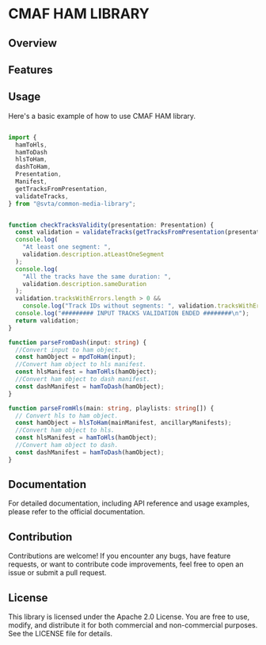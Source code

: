 # CMAF HAM LIBRARY 

## Overview 


## Features 

## Usage 

Here's a basic example of how to use CMAF HAM library.

```typescript

import {
  hamToHls,
  hamToDash
  hlsToHam,
  dashToHam,
  Presentation,
  Manifest,
  getTracksFromPresentation,
  validateTracks,
} from "@svta/common-media-library";


function checkTracksValidity(presentation: Presentation) {
  const validation = validateTracks(getTracksFromPresentation(presentation));
  console.log(
    "At least one segment: ",
    validation.description.atLeastOneSegment
  );
  console.log(
    "All the tracks have the same duration: ",
    validation.description.sameDuration
  );
  validation.tracksWithErrors.length > 0 &&
    console.log("Track IDs without segments: ", validation.tracksWithErrors);
  console.log("######### INPUT TRACKS VALIDATION ENDED ########\n");
  return validation;
}

function parseFromDash(input: string) {
  //Convert input to ham object.
  const hamObject = mpdToHam(input); 
  //Convert ham object to hls manifest.
  const hlsManifest = hamToHls(hamObject);
  //Convert ham object to dash manifest.
  const dashManifest = hamToDash(hamObject);
}

function parseFromHls(main: string, playlists: string[]) {
  // Convert hls to ham object.
  const hamObject = hlsToHam(mainManifest, ancillaryManifests);
  //Convert ham object to hls.
  const hlsManifest = hamToHls(hamObject);
  //Convert ham object to dash.
  const dashManifest = hamToDash(hamObject);
}
```

## Documentation

For detailed documentation, including API reference and usage examples, please refer to the official documentation.


## Contribution

Contributions are welcome! If you encounter any bugs, have feature requests, or want to contribute code improvements, feel free to open an issue or submit a pull request.

## License

This library is licensed under the Apache 2.0 License. You are free to use, modify, and distribute it for both commercial and non-commercial purposes. See the LICENSE file for details.




